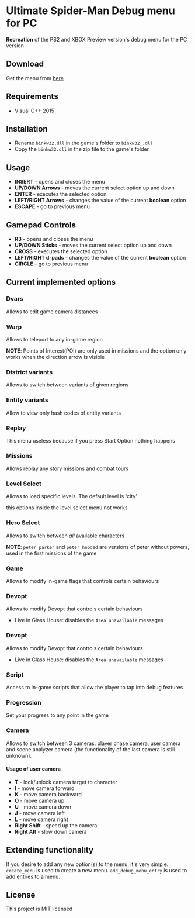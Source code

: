 # Ultimate Spider-Man Debug menu for PC 

**Recreation** of the PS2 and XBOX Preview version's debug menu for the PC version

## Download

Get the menu from [here](https://github.com/UltimateSpider-Man/usm-debug-menu/releases)

## Requirements

* Visual C++ 2015


## Installation

* Rename `binkw32.dll` in the game's folder to `binkw32_.dll`
* Copy the `binkw32.dll` in the zip file to the game's folder

## Usage

* **INSERT** - opens and closes the menu
* **UP/DOWN Arrows** - moves the current select option up and down
* **ENTER** - executes the selected option
* **LEFT/RIGHT Arrows** - changes the value of the current **boolean** option
* **ESCAPE** - go to previous menu

## Gamepad Controls

* **R3** - opens and closes the menu
* **UP/DOWN Sticks** - moves the current select option up and down
* **CROSS** - executes the selected option
* **LEFT/RIGHT d-pads** - changes the value of the current **boolean** option
* **CIRCLE** - go to previous menu

## Current implemented options

### Dvars

Allows to edit game camera distances


### Warp

Allows to teleport to any in-game region

**NOTE**: Points of Interest(POI) are only used in missions and the option only works when the direction arrow is visible 

### District variants

Allows to switch between variants of given regions


### Entity variants

Allow to view only hash codes of entity variants

### Replay

This menu useless because if you press Start Option nothing happens

### Missions

Allows replay any story missions and combat tours


### Level Select

Allows to load specific levels. The default level is 'city'

this options inside the level select menu not works


### Hero Select

Allows to switch between *all* available characters

**NOTE**: `peter_parker` and `peter_hooded` are versions of peter without powers, used in the first missions of the game

### Game

Allows to modify in-game flags that controls certain behaviours

### Devopt

Allows to modify Devopt that controls certain behaviours

* Live in Glass House: disables the `Area unavailable` messages

### Devopt

Allows to modify Devopt that controls certain behaviours

* Live in Glass House: disables the `Area unavailable` messages


### Script

Access to in-game scripts that allow the player to tap into debug features

### Progression

Set your progress to any point in the game

### Camera

Allows to switch between 3 cameras: player chase camera, user camera and scene analyzer camera (the functionality of the last camera is still unknown).

#### Usage of user camera

* **T** - lock/unlock camera target to character 
* **I** - move camera forward  
* **K** - move camera backward
* **O** - move camera up 
* **U** - move camera down 
* **J** - move camera left 
* **L** - move camera right 
* **Right Shift** - speed up the camera 
* **Right Alt** - slow down camera 


## Extending functionality

If you desire to add any new option(s) to the menu, it's very simple.
`create_menu` is used to create a new menu.
`add_debug_menu_entry` is used to add entries to a menu.


## License

This project is MIT licensed
